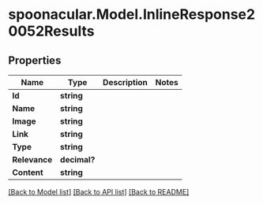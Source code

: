 # spoonacular.Model.InlineResponse20052Results
## Properties

Name | Type | Description | Notes
------------ | ------------- | ------------- | -------------
**Id** | **string** |  | 
**Name** | **string** |  | 
**Image** | **string** |  | 
**Link** | **string** |  | 
**Type** | **string** |  | 
**Relevance** | **decimal?** |  | 
**Content** | **string** |  | 

[[Back to Model list]](../README.md#documentation-for-models) [[Back to API list]](../README.md#documentation-for-api-endpoints) [[Back to README]](../README.md)


